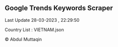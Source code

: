 

## Google Trends Keywords Scraper 
 
Last Update 28-03-2023 , 22:29:50

Country List :
VIETNAM.json



© Abdul Muttaqin 
